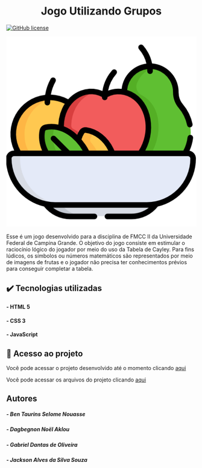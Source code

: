 <h1 align="center"> Jogo Utilizando Grupos </h1>
<a href="https://github.com/souzajackson/EA-Grupos_e_Aneis/blob/master/LICENSE.md"><img alt="GitHub license" src="https://img.shields.io/github/license/souzajackson/EA-Grupos_e_Aneis"></a>
<p align="center">
<img src="./images/logo.png">
</p>
<p>Esse é um jogo desenvolvido para a disciplina de FMCC II da Universidade Federal de Campina Grande. O objetivo do jogo consiste em estimular o raciocínio lógico do jogador por meio do uso da Tabela de Cayley. Para fins lúdicos, os símbolos ou números matemáticos são representados por meio de imagens de frutas e o jogador não precisa ter conhecimentos prévios para conseguir completar a tabela.</p>
<h2>✔️ Tecnologias utilizadas</h2>
<h4> - HTML 5</h4>
<h4> - CSS 3</h4>
<h4> - JavaScript</h4>
<h2>📁 Acesso ao projeto</h2>
<p>Você pode acessar o projeto desenvolvido até o momento clicando <a href="https://gabrieldantasoli.github.io/EA-Grupos_e_Aneis/">aqui</a></p>
<p>Você pode acessar os arquivos do projeto clicando <a href="https://github.com/gabrieldantasoli/EA-Grupos_e_Aneis">aqui</a></p>
<h2>Autores</h2>
<h5> - Ben Taurins Selome Nouasse</h5>
<h5> - Dagbegnon Noël Aklou</h5>
<h5> - Gabriel Dantas de Oliveira</h5>
<h5> - Jackson Alves da Silva Souza</h5>
